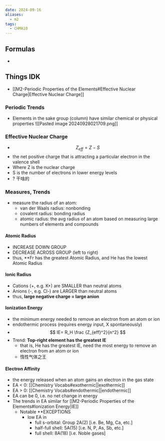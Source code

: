```yaml
---
date: 2024-09-16
aliases:
  - m2
tags:
  - CHMA10
---
```

## Formulas
- 
## Things IDK
- [[M2-Periodic Properties of the Elements#Effective Nuclear Charge|Effective Nuclear Charge]]

### Periodic Trends
- Elements in the sake group (column) have similar chemical or physical properties
![[Pasted image 20240928021709.png]]

### Effective Nuclear Charge
- $$ Z_{eff} = Z - S$$
- the net positive charge that is attracting a particular electron in the valence shell
- Where Z is the nuclear charge
- S is the number of electrons in lower energy levels
- ? 干啥的

### Measures, Trends
- measure the radius of an atom:
	- van der Waals radius: nonbonding
	- covalent radius: bonding radius
	- atomic radius: the avg radius of an atom based on measuring large numbers of elements and compounds
#### Atomic Radius 
- INCREASE DOWN GROUP
- DECREASE ACROSS GROUP (left to right)
- thus, **Fr has the greatest Atomic Radius, and He has the lowest Atomic Radius
#### Ionic Radius
- Cations (+, e.g. K+) are SMALLER than neutral atoms
- Anions (-, e.g. Cl-) are LARGER than neutral atoms
- thus, **large negative charge = large anion**
#### Ionization Energy
- the minimum energy needed to remove an electron from an atom or ion
- endothermic process (requires energy input, X spontaneously)
- $$ IE= R_H \frac {Z_{eff}^2}{n^2} $$
- Trend: **Top-right element has the greatest IE**
	- that is, He has the greatest IE, need the most energy to remove an electron from an atom or ion
	- 惰性气体之王
#### Electron Affinity
- the energy released when an atom gains an electron in the gas state
- EA < 0: [[Chemistry Vocabs#exothermic||exothermic]]
- EA > 0: [[Chemistry Vocabs#endothermic||endothermic]]
- EA can be 0, i.e. no net change in energy
- The trends in EA similar for [[M2-Periodic Properties of the Elements#Ionization Energy|IE]]
	- Notable **EXCEPTIONS
		- low EA in
			- full s-orbital: Group 2A(2) [i.e. Be, Mg, Ca, etc.]
			- half-full shell: 5A(15) [i.e. N, P, As, Sb, etc.]
			- full shell: 8A(18) [i.e. Noble gases]